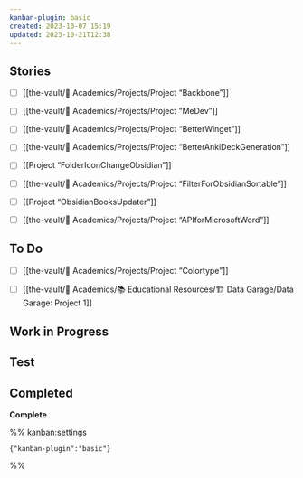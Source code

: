 ```yaml
---
kanban-plugin: basic
created: 2023-10-07 15:19
updated: 2023-10-21T12:38
---
```


## Stories

- [ ] [[the-vault/🔴 Academics/Projects/Project “Backbone”]]
- [ ] [[the-vault/🔴 Academics/Projects/Project “MeDev”]]
- [ ] [[the-vault/🔴 Academics/Projects/Project “BetterWinget”]]
- [ ] [[the-vault/🔴 Academics/Projects/Project “BetterAnkiDeckGeneration”]]
- [ ] [[Project “FolderIconChangeObsidian”]]
- [ ] [[the-vault/🔴 Academics/Projects/Project “FilterForObsidianSortable”]]
- [ ] [[Project “ObsidianBooksUpdater”]]
- [ ] [[the-vault/🔴 Academics/Projects/Project “APIforMicrosoftWord”]]


## To Do

- [ ] [[the-vault/🔴 Academics/Projects/Project “Colortype”]]
- [ ] [[the-vault/🔴 Academics/📚 Educational Resources/🏗️ Data Garage/Data Garage꞉ Project 1]]


## Work in Progress



## Test



## Completed

**Complete**




%% kanban:settings
```
{"kanban-plugin":"basic"}
```
%%

